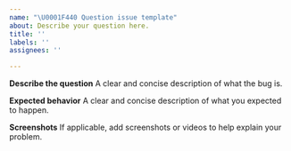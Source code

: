 ```yaml
---
name: "\U0001F440 Question issue template"
about: Describe your question here.
title: ''
labels: ''
assignees: ''

---
```


**Describe the question**
A clear and concise description of what the bug is.

**Expected behavior**
A clear and concise description of what you expected to happen.

**Screenshots**
If applicable, add screenshots or videos to help explain your problem.

